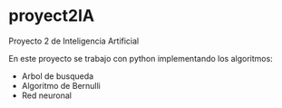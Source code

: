 # proyect2IA
Proyecto 2 de Inteligencia Artificial

En este proyecto se trabajo con python implementando los algoritmos:
- Arbol de busqueda
- Algoritmo de Bernulli
- Red neuronal
